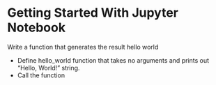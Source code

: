 # Getting Started With Jupyter Notebook
Write a function that generates the result hello world
- Define hello_world function that takes no arguments and prints out “Hello, World!” string.
- Call the function
